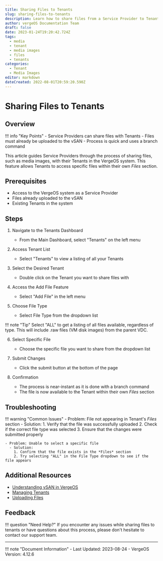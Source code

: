 ```yaml
---
title: Sharing Files to Tenants
slug: sharing-files-to-tenants
description: Learn how to share files from a Service Provider to Tenants in the VergeOS system.
author: vergeOS Documentation Team
draft: false
date: 2023-01-24T19:20:42.724Z
tags:
  - media
  - tenant
  - media images
  - files
  - tenants
categories:
  - Tenant
  - Media Images
editor: markdown
dateCreated: 2022-08-01T20:59:20.590Z
---
```


# Sharing Files to Tenants

## Overview

!!! info "Key Points"
    - Service Providers can share files with Tenants
    - Files must already be uploaded to the vSAN
    - Process is quick and uses a branch command

This article guides Service Providers through the process of sharing files, such as media images, with their Tenants in the VergeOS system. This feature allows Tenants to access specific files within their own *Files* section.

## Prerequisites

- Access to the VergeOS system as a Service Provider
- Files already uploaded to the vSAN
- Existing Tenants in the system

## Steps

1. Navigate to the Tenants Dashboard
   - From the Main Dashboard, select "Tenants" on the left menu

2. Access Tenant List
   - Select "Tenants" to view a listing of all your Tenants

3. Select the Desired Tenant
   - Double click on the Tenant you want to share files with

4. Access the Add File Feature
   - Select "Add File" in the left menu

5. Choose File Type
   - Select File Type from the dropdown list
   
!!! note "Tip"
    Select "ALL" to get a listing of all files available, regardless of type. This will include .raw files (VM disk images) from the parent VDC.

6. Select Specific File
   - Choose the specific file you want to share from the dropdown list

7. Submit Changes
   - Click the submit button at the bottom of the page

8. Confirmation
   - The process is near-instant as it is done with a branch command
   - The file is now available to the Tenant within their own *Files* section

## Troubleshooting

!!! warning "Common Issues"
    - Problem: File not appearing in Tenant's *Files* section
      - Solution: 
        1. Verify that the file was successfully uploaded
        2. Check if the correct file type was selected
        3. Ensure that the changes were submitted properly

    - Problem: Unable to select a specific file
      - Solution: 
        1. Confirm that the file exists in the *Files* section
        2. Try selecting "ALL" in the File Type dropdown to see if the file appears

## Additional Resources

- [Understanding vSAN in VergeOS](/product-guide/storage/vsan-architecture)
- [Managing Tenants](/product-guide/tenants/create-tenants)
- [Uploading Files](/product-guide/storage/uploading-files-to-vsan)

## Feedback

!!! question "Need Help?"
    If you encounter any issues while sharing files to tenants or have questions about this process, please don't hesitate to contact our support team.

---

!!! note "Document Information"
    - Last Updated: 2023-08-24
    - VergeOS Version: 4.12.6

